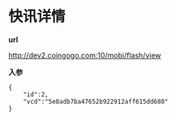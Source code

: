 # 快讯详情 #

**url**

http://dev2.coingogo.com:10/mobi/flash/view

**入参**

	{
		"id":2,
		"vcd":"5e8adb7ba47652b922912aff615dd680"
	}